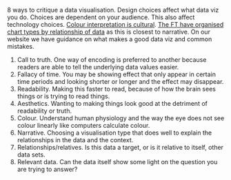 8 ways to critique a data visualisation. Design choices affect what data viz you do. Choices are dependent on your audience. This also affect technology choices. [Colour interpretation is cultural](https://informationisbeautiful.net/visualizations/colours-in-cultures/). [The FT have organised chart types by relationship of data](https://github.com/ft-interactive/chart-doctor/tree/master/visual-vocabulary) as this is closest to narrative. On our website we have guidance on what makes a good data viz and common mistakes.

1. Call to truth. One way of encoding is preferred to another because readers are able to tell the underlying data values easier.
2. Fallacy of time. You may be showing effect that only appear in certain time periods and looking shorter or longer and the effect may disappear.
3. Readability. Making this faster to read, because of how the brain sees things or is trying to read things.
4. Aesthetics. Wanting to making things look good at the detriment of readability or truth.
5. Colour. Understand human physiology and the way the eye does not see colour linearly like computers calculate colour.
6. Narrative. Choosing a visualisation type that does well to explain the relationships in the data and the context.
7. Relationships/relatives. Is this data a target, or is it relative to itself, other data sets. 
8. Relevant data. Can the data itself show some light on the question you are trying to answer?
